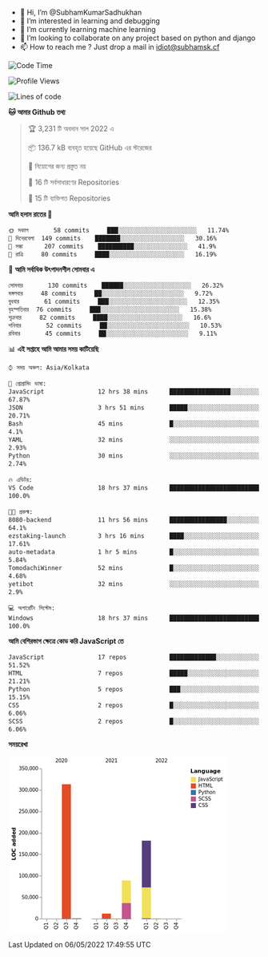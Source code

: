 - 👋 Hi, I’m @SubhamKumarSadhukhan
- 👀 I’m interested in learning and debugging
- 🌱 I’m currently learning machine learning
- 💞️ I’m looking to collaborate on any project based on python and django
- 📫 How to reach me ?
      Just drop a mail in idiot@subhamsk.cf

<!---
SubhamKumarSadhukhan/SubhamKumarSadhukhan is a ✨ special ✨ repository because its `README.md` (this file) appears on your GitHub profile.
You can click the Preview link to take a look at your changes.
--->


<!--START_SECTION:waka-->
![Code Time](http://img.shields.io/badge/Code%20Time-473%20hrs%2042%20mins-blue)

![Profile Views](http://img.shields.io/badge/%E0%A6%AA%E0%A7%8D%E0%A6%B0%E0%A7%8B%E0%A6%AB%E0%A6%BE%E0%A6%87%E0%A6%B2%20%E0%A6%A6%E0%A6%B0%E0%A7%8D%E0%A6%B6%E0%A6%A8-1-blue)

![Lines of code](https://img.shields.io/badge/%E0%A6%B9%E0%A7%8D%E0%A6%AF%E0%A6%BE%E0%A6%B2%E0%A7%8B%20%E0%A6%93%E0%A6%AF%E0%A6%BC%E0%A6%BE%E0%A6%B0%E0%A7%8D%E0%A6%B2%E0%A7%8D%E0%A6%A1%20%E0%A6%A5%E0%A7%87%E0%A6%95%E0%A7%87%20%E0%A6%86%E0%A6%AE%E0%A6%BF%20%E0%A6%B2%E0%A6%BF%E0%A6%96%E0%A7%87%E0%A6%9B%E0%A6%BF-599%20Thousand%20%E0%A6%95%E0%A7%8B%E0%A6%A1%E0%A7%87%E0%A6%B0%20%E0%A6%B2%E0%A6%BE%E0%A6%87%E0%A6%A8-blue)

**🐱 আমার Github তথ্য** 

> 🏆 3,231 টি অবদান সাল 2022 এ
 > 
> 📦 136.7 kB ব্যবহৃত হয়েছে GitHub এর স্টরেজের 
 > 
> 🚫 নিয়োগের জন্য প্রস্তুত নয়
 > 
> 📜 16 টি সর্বসাধারণের Repositories 
 > 
> 🔑 15 টি ব্যক্তিগত Repositories  
 > 
**আমি হলাম রাতের 🦉** 

```text
🌞 সকাল       58 commits     ███░░░░░░░░░░░░░░░░░░░░░░   11.74% 
🌆 দিনেরবেলা  149 commits    ███████░░░░░░░░░░░░░░░░░░   30.16% 
🌃 সন্ধা      207 commits    ██████████░░░░░░░░░░░░░░░   41.9% 
🌙 রাত্রি     80 commits     ████░░░░░░░░░░░░░░░░░░░░░   16.19%

```
📅 **আমি সর্বাধিক উৎপাদনশীল সোমবার এ** 

```text
সোমবার       130 commits    ██████░░░░░░░░░░░░░░░░░░░   26.32% 
মঙ্গলবার     48 commits     ██░░░░░░░░░░░░░░░░░░░░░░░   9.72% 
বুধবার       61 commits     ███░░░░░░░░░░░░░░░░░░░░░░   12.35% 
বৃহস্পতিবার  76 commits     ███░░░░░░░░░░░░░░░░░░░░░░   15.38% 
শুক্রবার     82 commits     ████░░░░░░░░░░░░░░░░░░░░░   16.6% 
শনিবার       52 commits     ██░░░░░░░░░░░░░░░░░░░░░░░   10.53% 
রবিবার       45 commits     ██░░░░░░░░░░░░░░░░░░░░░░░   9.11%

```


📊 **এই সপ্তাহে আমি আমার সময় কাটিয়েছি** 

```text
⌚︎ সময় অঞ্চল: Asia/Kolkata

💬 প্রোগ্রামিং ভাষা: 
JavaScript               12 hrs 38 mins      █████████████████░░░░░░░░   67.87% 
JSON                     3 hrs 51 mins       █████░░░░░░░░░░░░░░░░░░░░   20.71% 
Bash                     45 mins             █░░░░░░░░░░░░░░░░░░░░░░░░   4.1% 
YAML                     32 mins             ░░░░░░░░░░░░░░░░░░░░░░░░░   2.93% 
Python                   30 mins             ░░░░░░░░░░░░░░░░░░░░░░░░░   2.74%

🔥 এডিটর: 
VS Code                  18 hrs 37 mins      █████████████████████████   100.0%

🐱‍💻 প্রকল্ম: 
8080-backend             11 hrs 56 mins      ████████████████░░░░░░░░░   64.1% 
ezstaking-launch         3 hrs 16 mins       ████░░░░░░░░░░░░░░░░░░░░░   17.61% 
auto-metadata            1 hr 5 mins         █░░░░░░░░░░░░░░░░░░░░░░░░   5.84% 
TomodachiWinner          52 mins             █░░░░░░░░░░░░░░░░░░░░░░░░   4.68% 
yetibot                  32 mins             ░░░░░░░░░░░░░░░░░░░░░░░░░   2.9%

💻 অপারেটিং সিস্টেম: 
Windows                  18 hrs 37 mins      █████████████████████████   100.0%

```

**আমি বেশিরভাগ ক্ষেত্রে কোড করি JavaScript তে** 

```text
JavaScript               17 repos            █████████████░░░░░░░░░░░░   51.52% 
HTML                     7 repos             █████░░░░░░░░░░░░░░░░░░░░   21.21% 
Python                   5 repos             ███░░░░░░░░░░░░░░░░░░░░░░   15.15% 
CSS                      2 repos             █░░░░░░░░░░░░░░░░░░░░░░░░   6.06% 
SCSS                     2 repos             █░░░░░░░░░░░░░░░░░░░░░░░░   6.06%

```


**সময়রেখা**

![Chart not found](https://raw.githubusercontent.com/SubhamKumarSadhukhan/SubhamKumarSadhukhan/main/charts/bar_graph.png) 


 Last Updated on 06/05/2022 17:49:55 UTC
<!--END_SECTION:waka-->
